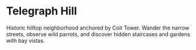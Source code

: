 # Telegraph Hill

Historic hilltop neighborhood anchored by Coit Tower. Wander the narrow streets, observe wild parrots, and discover hidden staircases and gardens with bay vistas.
